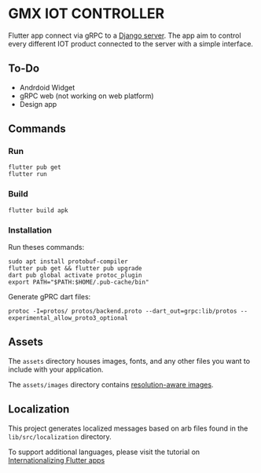 # GMX IOT CONTROLLER

Flutter app connect via gRPC to a [Django server](https://github.com/xaviave/iot_controller_backend).
The app aim to control every different IOT product connected to the server with a simple interface.

## To-Do

- Andrdoid Widget
- gRPC web (not working on web platform)
- Design app

## Commands

### Run

    flutter pub get
    flutter run

### Build

    flutter build apk

### Installation

Run theses commands:

    sudo apt install protobuf-compiler
    flutter pub get && flutter pub upgrade
    dart pub global activate protoc_plugin
    export PATH="$PATH:$HOME/.pub-cache/bin"

Generate gPRC dart files:

    protoc -I=protos/ protos/backend.proto --dart_out=grpc:lib/protos --experimental_allow_proto3_optional

## Assets

The `assets` directory houses images, fonts, and any other files you want to
include with your application.

The `assets/images` directory contains [resolution-aware
images](https://flutter.dev/docs/development/ui/assets-and-images#resolution-aware).

## Localization

This project generates localized messages based on arb files found in
the `lib/src/localization` directory.

To support additional languages, please visit the tutorial on
[Internationalizing Flutter
apps](https://flutter.dev/docs/development/accessibility-and-localization/internationalization)
